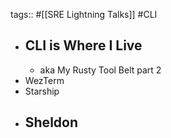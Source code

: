 tags:: #[[SRE Lightning Talks]]  #CLI

- ## CLI is Where I Live
	- aka My Rusty Tool Belt part 2
- WezTerm
- Starship
- Sheldon
	-